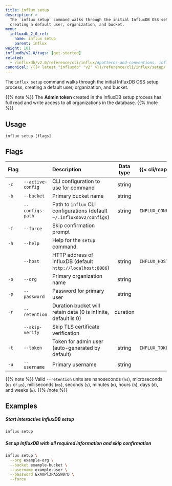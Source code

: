 ```yaml
---
title: influx setup
description: >
  The `influx setup` command walks through the initial InfluxDB OSS setup process,
  creating a default user, organization, and bucket.
menu:
  influxdb_2_0_ref:
    name: influx setup
    parent: influx
weight: 101
influxdb/v2.0/tags: [get-started]
related:
  - /influxdb/v2.0/reference/cli/influx/#patterns-and-conventions, influx CLI patterns and conventions
canonical: /{{< latest "influxdb" "v2" >}}/reference/cli/influx/setup/
---
```


The `influx setup` command walks through the initial InfluxDB OSS setup process,
creating a default user, organization, and bucket.

{{% note %}}
The **Admin token** created in the InfluxDB setup process has full read and write
access to all organizations in the database.
{{% /note %}}

## Usage
```
influx setup [flags]
```

## Flags
| Flag |                   | Description                                                           | Data type | {{< cli/mapped >}}   |
|:---- |:---               |:-----------                                                           |:---------:|:------------------   |
| `-c` | `--active-config` | CLI configuration to use for command                                  | string    |                      |
| `-b` | `--bucket`        | Primary bucket name                                                   | string    |                      |
|      | `--configs-path`  | Path to `influx` CLI configurations (default `~/.influxdbv2/configs`) | string    |`INFLUX_CONFIGS_PATH` |
| `-f` | `--force`         | Skip confirmation prompt                                              |           |                      |
| `-h` | `--help`          | Help for the `setup` command                                          |           |                      |
|      | `--host`          | HTTP address of InfluxDB (default `http://localhost:8086`)            | string    | `INFLUX_HOST`        |
| `-o` | `--org`           | Primary organization name                                             | string    |                      |
| `-p` | `--password`      | Password for primary user                                             | string    |                      |
| `-r` | `--retention`     | Duration bucket will retain data (0 is infinite, default is 0)        | duration  |                      |
|      | `--skip-verify`   | Skip TLS certificate verification                                     |           |                      |
| `-t` | `--token`         | Token for admin user (auto-generated by default)                      | string    | `INFLUX_TOKEN`       |
| `-u` | `--username`      | Primary username                                                      | string    |                      |

{{% note %}}
Valid `--retention` units are nanoseconds (`ns`), microseconds (`us` or `µs`),
milliseconds (`ms`), seconds (`s`), minutes (`m`), hours (`h`), days (`d`), and weeks (`w`).
{{% /note %}}

## Examples

##### Start interactive InfluxDB setup
```sh
influx setup
```

##### Set up InfluxDB with all required information and skip confirmation
```sh
influx setup \
  --org example-org \
  --bucket example-bucket \
  --username example-user \
  --password ExAmPl3PA55W0rD \
  --force  
```